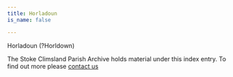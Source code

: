 ```yaml
---
title: Horladoun
is_name: false

---
```


Horladoun (?Horldown)


The Stoke Climsland Parish Archive holds material under this index entry. To find out more please [contact us](/contact/)
